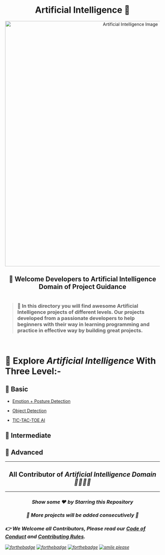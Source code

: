 <h1 align="center">Artificial Intelligence 🤖</h1>

<p align="center"><img src="https://www.srimax.com/wp-content/uploads/2020/01/Importance-of-Artificial-Intelligence.jpeg" alt="Artificial Intelligence Image" width=800px />
  
<h2 align="center">🚦 Welcome Developers to Artificial Intelligence Domain of Project Guidance</p></h2>

<h1></h1>

> <h3>🏰 In this directory you will find awesome Artificial Intelligence projects of different levels. Our projects developed from a passionate developers to help beginners with their way in learning programming and practice in effective way by building great projects.</h3>
</br>

<h1> 🎯 Explore <i>Artificial Intelligence</i> With Three Level:-</h1>

<h2>🚩 Basic</h2>    

- [Emotion + Posture Detection](https://github.com/muskan467/Project-Guidance/tree/AI-README/Artificial%20Intelligence/Basic/Emotion%20%2B%20Posture%20Detection)<br>

- [Object Detection](https://github.com/muskan467/Project-Guidance/tree/AI-README/Artificial%20Intelligence/Basic/Object_Detection)<br>

- [TIC-TAC-TOE AI](https://github.com/muskan467/Project-Guidance/tree/AI-README/Artificial%20Intelligence/Basic/TIC-TAC-TOE%20AI)<br>

<h2>🚩 Intermediate</h2> 

<h2>🚩 Advanced</h2> 

***
<h2 align="center">All Contributor of <i>Artificial Intelligence<i> Domain 👨‍💻👩‍💻</h2> 

<!-- <a href="https://github.com/olistic/warriorjs/graphs/contributors"><img src="https://opencollective.com/warriorjs/contributors.svg?width=890&button=false" /></a> -->

***
<h3 align="center"> Show some ❤️ by Starring this Repository</p> </h3>

<h3 align="center"> 💌 More projects will be added consecutively 💌 </h3>

### <p > 👉 We Welcome all Contributors, Please read our [Code of Conduct](https://github.com/Kushal997-das/Project-Guidance/blob/main/CODE_OF_CONDUCT.md) and [Contributing Rules](https://github.com/Kushal997-das/Project-Guidance/blob/main/CONTRIBUTING.md). 

[![forthebadge](https://forthebadge.com/images/badges/built-by-developers.svg)](https://forthebadge.com)
[![forthebadge](https://forthebadge.com/images/badges/built-with-love.svg)](https://forthebadge.com)
[![forthebadge](https://forthebadge.com/images/badges/built-with-swag.svg)](https://forthebadge.com)
[![smile please](https://forthebadge.com/images/badges/makes-people-smile.svg)](https://github.com/Kushal997-das/)
